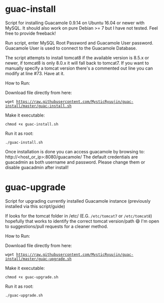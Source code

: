 # guac-install
Script for installing Guacamole 0.9.14 on Ubuntu 16.04 or newer with MySQL. It should also work on pure Debian >= 7 but I have not tested. Feel free to provide freeback!

Run script, enter MySQL Root Password and Guacamole User password. Guacamole User is used to connect to the Guacamole Database.

The script attempts to install tomcat8 if the available version is 8.5.x or newer, if tomcat8 is only 8.0.x it will fall back to tomcat7. If you want to manually specify a tomcat version there's a commented out line you can modify at line #73. Have at it.

How to Run:

Download file directly from here:

<code>wget https://raw.githubusercontent.com/MysticRyuujin/guac-install/master/guac-install.sh</code>

Make it executable:

<code>chmod +x guac-install.sh</code>

Run it as root:

<code>./guac-install.sh</code>

Once installation is done you can access guacamole by browsing to: http://<host_or_ip>:8080/guacamole/
The default credentials are guacadmin as both username and password. Please change them or disable guacadmin after install!

# guac-upgrade
Script for upgrading currently installed Guacamole instance (previously installed via this script/guide)

If looks for the tomcat folder in /etc/ (E.G. `/etc/tomcat7` or `/etc/tomcat8`) hopefully that works to identify the correct tomcat version/path :smile: I'm open to suggestions/pull requests for a cleaner method.

How to Run:

Download file directly from here:

<code>wget https://raw.githubusercontent.com/MysticRyuujin/guac-install/master/guac-upgrade.sh</code>

Make it executable:

<code>chmod +x guac-upgrade.sh</code>

Run it as root:

<code>./guac-upgrade.sh</code>
